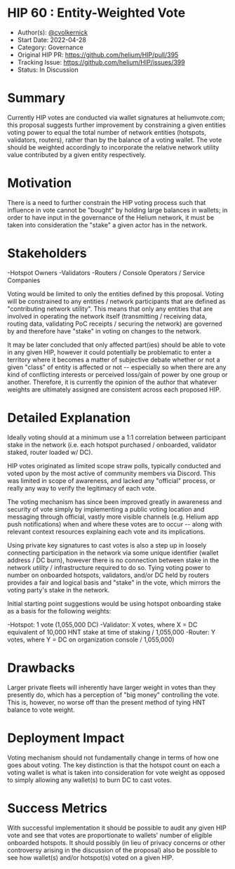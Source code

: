 # HIP 60 : Entity-Weighted Vote

- Author(s): [@cvolkernick](https://github.com/cvolkernick)
- Start Date: 2022-04-28
- Category: Governance
- Original HIP PR: <https://github.com/helium/HIP/pull/395>
- Tracking Issue: <https://github.com/helium/HIP/issues/399>
- Status: In Discussion

# Summary

Currently HIP votes are conducted via wallet signatures at heliumvote.com; this proposal suggests further improvement
by constraining a given entities voting power to equal the total number of network entities (hotspots, validators, routers), rather than
by the balance of a voting wallet. The vote should be weighted accordingly to incorporate the relative network utility value contributed
by a given entity respectively.

# Motivation

There is a need to further constrain the HIP voting process such that influence in vote cannot be "bought" by holding large balances
in wallets; in order to have input in the governance of the Helium network, it must be taken into consideration the "stake" a given actor
has in the network.

# Stakeholders

-Hotspot Owners
-Validators
-Routers / Console Operators / Service Companies

Voting would be limited to only the entities defined by this proposal. Voting will be constrained to any entities / network participants that are
defined as "contributing network utility". This means that only any entities that are involved in operating the network itself (transmitting / receiving data, routing data, validating PoC receipts / securing the network) are governed by and therefore have "stake" in voting on changes to the network.

It may be later concluded that only affected part(ies) should be able to vote in any given HIP, however it could potentially be problematic to enter
a territory where it becomes a matter of subjective debate whether or not a given "class" of entity is affected or not -- especially so when there are
any kind of conflicting interests or perceived loss/gain of power by one group or another. Therefore, it is currently the opinion of the author that
whatever weights are ultimately assigned are consistent across each proposed HIP.

# Detailed Explanation

Ideally voting should at a minimum use a 1:1 correlation between participant stake in the network (i.e. each hotspot purchased / onboarded,
validator staked, router loaded w/ DC).

HIP votes originated as limited scope straw polls, typically conducted and voted upon by the most active of community members
via Discord. This was limited in scope of awareness, and lacked any "official" process, or really any way to verify the
legitimacy of each vote.

The voting mechanism has since been improved greatly in awareness and security of vote simply by implementing a
public voting location and messaging through official, vastly more visible channels (e.g. Helium app push notifications) when and where these
votes are to occur -- along with relevant context resources explaining each vote and its implications.

Using private key signatures to cast votes is also a step up in loosely connecting participation in the network via some unique identifier
(wallet address / DC burn), however there is no connection between stake in the network *utility* / infrastructure required to do so. Tying
voting power to number on onboarded hotspots, validators, and/or DC held by routers provides a fair and logical basis and "stake" in the vote,
which mirrors the voting party's stake in the network.

Initial starting point suggestions would be using hotspot onboarding stake as a basis for the following weights:

-Hotspot: 1 vote (1,055,000 DC)
-Validator: X votes, where X = DC equivalent of 10,000 HNT stake at time of staking / 1,055,000
-Router: Y votes, where Y = DC on organization console / 1,055,000)

# Drawbacks

Larger private fleets will inherently have larger weight in votes than they presently do, which has a perception of "big money" controlling the vote.
This is, however, no worse off than the present method of tying HNT balance to vote weight.

# Deployment Impact

Voting mechanism should not fundamentally change in terms of how one goes about voting. The key distinction is that the hotspot count on each
a voting wallet is what is taken into consideration for vote weight as opposed to simply allowing any wallet(s) to burn DC to cast votes.

# Success Metrics

With successful implementation it should be possible to audit any given HIP vote and see that votes are proportionate to wallets' number of
eligible onboarded hotspots. It should possibly (in lieu of privacy concerns or other controversy arising in the discussion of the proposal)
also be possible to see how wallet(s) and/or hotspot(s) voted on a given HIP.
